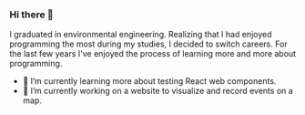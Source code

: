 ### Hi there 👋

I graduated in environmental engineering. Realizing that I had enjoyed programming the most during my studies, I decided to switch careers. For the last few years I've enjoyed the process of learning more and more about programming.

- 🌱 I’m currently learning more about testing React web components.
- 🔭 I’m currently working on a website to visualize and record events on a map.

<!--
**fabrizzio-gz/fabrizzio-gz** is a ✨ _special_ ✨ repository because its `README.md` (this file) appears on your GitHub profile.

Here are some ideas to get you started:

- 🔭 I’m currently working on ...
- 🌱 I’m currently learning ...
- 👯 I’m looking to collaborate on ...
- 🤔 I’m looking for help with ...
- 💬 Ask me about ...
- 📫 How to reach me: ...
- 😄 Pronouns: ...
- ⚡ Fun fact: ...
-->
